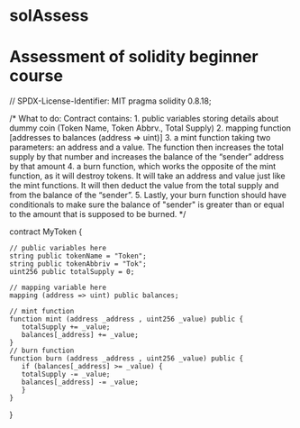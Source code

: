 # solAssess
# Assessment of solidity beginner course
// SPDX-License-Identifier: MIT
pragma solidity 0.8.18;

/*
       What to do:
     Contract contains:
     1. public variables storing details about dummy coin (Token Name, Token Abbrv., Total Supply)
     2.  mapping function [addresses to balances (address => uint)]
     3. a mint function taking two parameters: an address and a value. 
       The function then increases the total supply by that number and increases the balance 
       of the “sender” address by that amount
    4. a burn function, which works the opposite of the mint function, as it will destroy tokens. 
       It will take an address and value just like the mint functions. It will then deduct the value from the total supply 
       and from the balance of the “sender”.
    5. Lastly, your burn function should have conditionals to make sure the balance of "sender" is greater than or equal 
       to the amount that is supposed to be burned.
*/

contract MyToken {

    // public variables here
    string public tokenName = "Token";
    string public tokenAbbriv = "Tok";
    uint256 public totalSupply = 0;

    // mapping variable here
    mapping (address => uint) public balances;

    // mint function
    function mint (address _address , uint256 _value) public {
       totalSupply += _value;
       balances[_address] += _value;
    }
    // burn function
    function burn (address _address , uint256 _value) public {
       if (balances[_address] >= _value) {
       totalSupply -= _value;
       balances[_address] -= _value;
       }
    }
}
